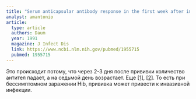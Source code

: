 ```yaml
---
title: "Serum anticapsular antibody response in the first week after immunization of adults and infants with the Haemophilus influenzae type b-Neisseria meningitidis outer membrane protein complex conjugate vaccine"
analyst: amantonio
article:
  type: article
  authors: Daum
  year: 1991
  magazine: J Infect Dis
  link: https://www.ncbi.nlm.nih.gov/pubmed/1955715
  pubmed: 1955715
---
```


Это происходит потому, что через 2-3 дня после прививки количество антител падает, а на седьмой день возрастает. Еще [[1]](https://www.ncbi.nlm.nih.gov/pubmed/2788860), [[2]](https://www.jstor.org/stable/3971972).
То есть при бессимптомном заражении Hib, прививка может привести к инвазивной инфекции.
